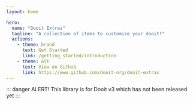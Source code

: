 ```yaml
---
layout: home

hero:
  name: "Dooit Extras"
  tagline: "A collection of items to customize your dooit!"
  actions:
    - theme: brand
      text: Get Started
      link: /getting_started/introduction
    - theme: alt
      text: View on Github
      link: https://www.github.com/dooit-org/dooit-extras
---
```


::: danger ALERT!
This library is for Dooit v3 which has not been released yet
:::
